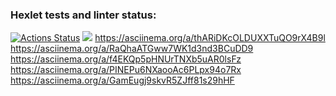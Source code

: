 ### Hexlet tests and linter status:
[![Actions Status](https://github.com/Shendy68/python-project-49/workflows/hexlet-check/badge.svg)](https://github.com/Shendy68/python-project-49/actions)
<a href="https://codeclimate.com/github/Shendy68/python-project-49/maintainability"><img src="https://api.codeclimate.com/v1/badges/6125de4b60e9cfa5bcf5/maintainability" /></a>
https://asciinema.org/a/thARiDKcOLDUXXTuQO9rX4B9l
https://asciinema.org/a/RaQhaATGww7WK1d3nd3BCuDD9
https://asciinema.org/a/f4EKQp5pHNUrTNXb5uAR0lsFz
https://asciinema.org/a/PINEPu6NXaooAc6PLpx94o7Rx
https://asciinema.org/a/GamEugj9skvR5ZJff81s29hHF